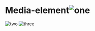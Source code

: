 # Media-element![one](https://github.com/MeherMeghe/Media-element/assets/144661787/208fbcfd-da63-4fd6-af11-fdc943088e11)
![two](https://github.com/MeherMeghe/Media-element/assets/144661787/9474d113-0ba4-4a1a-baff-006af7c633de)
![three](https://github.com/MeherMeghe/Media-element/assets/144661787/03fad53a-ad8c-4266-830f-aeda787ab3a3)
